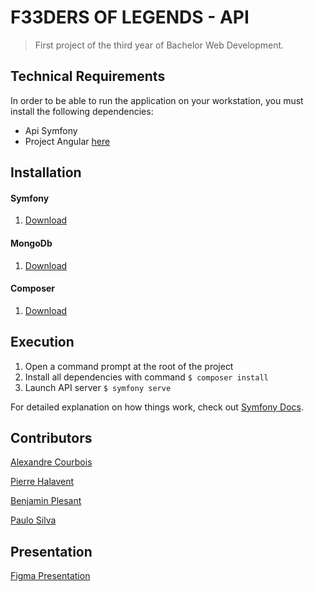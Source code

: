 

# F33DERS OF LEGENDS - API

> First project of the third year of Bachelor Web Development.



## Technical Requirements

In order to be able to run the application on your workstation, you must install the following dependencies:
  * Api Symfony
  * Project Angular [here](https://github.com/Alexandre-COURBOIS/F33ders)
 


## Installation
#### Symfony
  1. [Download](https://symfony.com/doc/current/setup.html)
#### MongoDb
  1. [Download](https://www.mongodb.com/try/download/community)
#### Composer
  1. [Download](https://getcomposer.org/)


## Execution
 
  1. Open a command prompt at the root of the project
  2. Install all dependencies with command `$ composer install`
  3. Launch API server  `$ symfony serve`


For detailed explanation on how things work, check out [Symfony Docs](https://symfony.com/doc/current/index.html).

## Contributors

[Alexandre Courbois](https://github.com/Alexandre-COURBOIS)

[Pierre Halavent](https://github.com/pierrehlvt)

[Benjamin Plesant](https://github.com/Al-Namrood)

[Paulo Silva](https://github.com/plasilva1997)

## Presentation
[Figma Presentation](https://www.figma.com/proto/0KsZR4XTU0Bt8uT65D4MHo/Oral-F33DERS?page-id=0%3A1&node-id=6%3A14&viewport=241%2C48%2C0.2&scaling=contain&starting-point-node-id=1%3A2)
